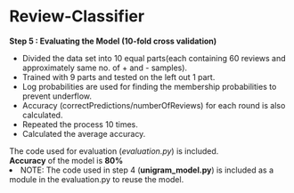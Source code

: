 # Review-Classifier
<b>Step 5 : Evaluating the Model (10-fold cross validation)</b>
<ul>
<li>Divided the data set into 10 equal parts(each containing 60 reviews and approximately same no. of + and - samples).</li>
<li>Trained with 9 parts and tested on the left out 1 part.</li>
<li>Log probabilities are used for finding the membership probabilities to prevent underflow.</li>
<li>Accuracy (correctPredictions/numberOfReviews) for each round is also calculated.</li>
<li>Repeated the process 10 times.</li>
<li>Calculated the average accuracy.</li>
</ul>
The code used for evaluation (<i>evaluation.py</i>) is included.<br/>
<b>Accuracy</b> of the model is <b>80%</b>

<li>NOTE: The code used in step 4 (<b>unigram_model.py</b>) is included as a module in the evaluation.py to reuse the model.</li>

